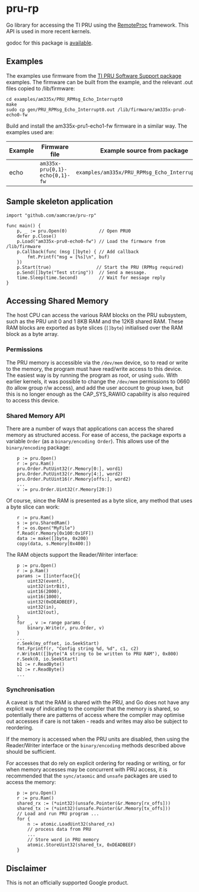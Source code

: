 # pru-rp
Go library for accessing the TI PRU using the
[RemoteProc](https://software-dl.ti.com/processor-sdk-linux/esd/docs/08_00_00_21/linux/Foundational_Components/PRU-ICSS/Linux_Drivers/RemoteProc.html)
framework. This API is used in more recent kernels.

godoc for this package is [available](https://pkg.go.dev/github.com/aamcrae/pru-rp).

## Examples

The examples use firmware from the [TI PRU Software Support package](https://git.ti.com/cgit/pru-software-support-package)
examples.
The firmware can be built from the example, and the relevant .out files copied
to /lib/firmware:

```
cd examples/am335x/PRU_RPMsg_Echo_Interrupt0
make
sudo cp gen/PRU_RPMsg_Echo_Interrupt0.out /lib/firmware/am335x-pru0-echo0-fw
```

Build and install the am335x-pru1-echo1-fw firmware in a similar way.
The examples used are:

| Example | Firmware file | Example source from package |
|---------|---------------|-----------------------------|
| echo | `am335x-pru{0,1}-echo{0,1}-fw` | `examples/am335x/PRU_RPMsg_Echo_Interrupt{0,1}` |

## Sample skeleton application

```
import "github.com/aamcrae/pru-rp"

func main() {
	p, _ := pru.Open(0)            // Open PRU0
	defer p.Close()
	p.Load("am335x-pru0-echo0-fw") // Load the firmware from /lib/firmware
	p.Callback(func (msg []byte) { // Add callback
		fmt.Printf("msg = [%s]\n", buf)
    })
	p.Start(true)                 // Start the PRU (RPMsg required)
	p.Send([]byte("Test string"))  // Send a message.
	time.Sleep(time.Second)        // Wait for message reply
}
```

## Accessing Shared Memory

The host CPU can access the various RAM blocks on the PRU subsystem, such as the PRU unit 0 and 1 8KB RAM
and the 12KB shared RAM. These RAM blocks are exported as byte slices (```[]byte```) initialised over the
RAM block as a byte array.

### Permissions

The PRU memory is accessible via the ```/dev/mem``` device, so to read or write to the memory,
the program must have read/write access to this device.
The easiest way is by running the program as root, or using ```sudo```.
With earlier kernels, it was possible to change the ```/dev/mem``` permissions
to 0660 (to allow group r/w access), and add the user account to group ```kmem```, but
this is no longer enough as the CAP_SYS_RAWIO capability is also required to access this device.

### Shared Memory API

There are a number of ways that applications can access the shared memory as structured access.
For ease of access, the package exports a variable ```Order``` (as a ```binary/encoding Order```).
This allows use of the ```binary/encoding``` package:

```
	p := pru.Open()
	r := pru.Ram()
	pru.Order.PutUint32(r.Memory[0:], word1)
	pru.Order.PutUint32(r.Memory[4:], word2)
	pru.Order.PutUint16(r.Memory[offs:], word2)
	...
	v := pru.Order.Uint32(r.Memory[20:])
```

Of course, since the RAM is presented as a byte slice, any method that
uses a byte slice can work:

```
	r := pru.Ram()
	s := pru.SharedRam()
	f := os.Open("MyFile")
	f.Read(r.Memory[0x100:0x1FF])
	data := make([]byte, 0x200)
	copy(data, s.Memory[0x400:])
```

The RAM objects support the Reader/Writer interface:

```
	p := pru.Open()
	r := p.Ram()
	params := []interface{}{
		uint32(event),
		uint32(intrBit),
		uint16(2000),
		uint16(1000),
		uint32(0xDEADBEEF),
		uint32(in),
		uint32(out),
	}
	for _, v := range params {
		binary.Write(r, pru.Order, v)
	}
	...
	r.Seek(my_offset, io.SeekStart)
	fmt.Fprintf(r, "Config string %d, %d", c1, c2)
	r.WriteAt([]byte("A string to be written to PRU RAM"), 0x800)
	r.Seek(0, io.SeekStart)
	b1 := r.ReadByte()
	b2 := r.ReadByte()
	...
```

### Synchronisation

A caveat is that the RAM is shared with the PRU, and Go does not have any explicit way
of indicating to the compiler that the memory is shared, so potentially there are patterns
of access where the compiler may optimise out accesses if care is not taken - reads and writes may also
be subject to reordering.

If the memory is accessed when the PRU units are disabled, then using the Reader/Writer interface or the
```binary/encoding``` methods described above should be sufficient.

For accesses that do rely on explicit ordering for reading or writing,
or for when memory accesses may be concurrent with PRU access,
it is recommended that the ```sync/ataomic```
and ```unsafe``` packages are used to access the memory:

```
	p := pru.Open()
	r := pru.Ram()
	shared_rx := (*uint32)(unsafe.Pointer(&r.Memory[rx_offs]))
	shared_tx := (*uint32)(unsafe.Pointer(&r.Memory[tx_offs]))
	// Load and run PRU program ...
	for {
		n := atomic.LoadUint32(shared_rx)
		// process data from PRU
		...
		// Store word in PRU memory
		atomic.StoreUint32(shared_tx, 0xDEADBEEF)
	}
```

## Disclaimer

This is not an officially supported Google product.
